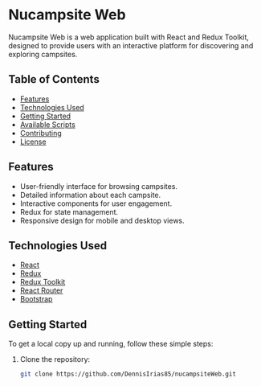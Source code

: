 # Nucampsite Web

Nucampsite Web is a web application built with React and Redux Toolkit, designed to provide users with an interactive platform for discovering and exploring campsites. 

## Table of Contents

- [Features](#features)
- [Technologies Used](#technologies-used)
- [Getting Started](#getting-started)
- [Available Scripts](#available-scripts)
- [Contributing](#contributing)
- [License](#license)

## Features

- User-friendly interface for browsing campsites.
- Detailed information about each campsite.
- Interactive components for user engagement.
- Redux for state management.
- Responsive design for mobile and desktop views.

## Technologies Used

- [React](https://reactjs.org/)
- [Redux](https://redux.js.org/)
- [Redux Toolkit](https://redux-toolkit.js.org/)
- [React Router](https://reactrouter.com/)
- [Bootstrap](https://getbootstrap.com/)

## Getting Started

To get a local copy up and running, follow these simple steps:

1. Clone the repository:
   ```bash
   git clone https://github.com/DennisIrias85/nucampsiteWeb.git
